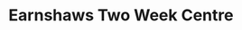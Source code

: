 ---
title: "Earnshaws Two Week Centre"
url: /huddersfield/earnshaws-two-week-centre/
shop: bicycle
---